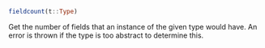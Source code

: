 ```julia
fieldcount(t::Type)
```

Get the number of fields that an instance of the given type would have. An error is thrown if the type is too abstract to determine this.
